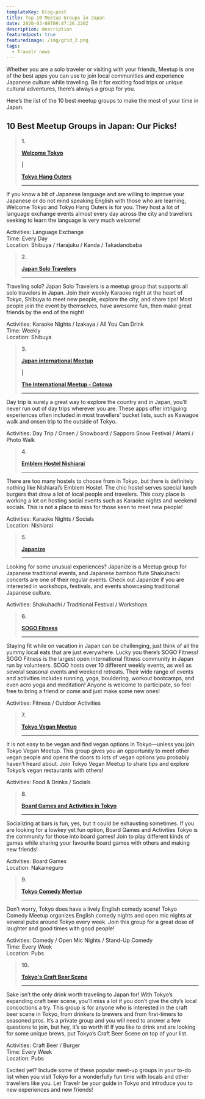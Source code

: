 ```yaml
---
templateKey: blog-post
title: Top 10 Meetup Groups in Japan
date: 2020-03-08T09:47:26.220Z
description: description
featuredpost: true
featuredimage: /img/grid_2.png
tags:
  - Travelr news
---
```

Whether you are a solo traveler or visiting with your friends, Meetup is one of the best apps you can use to join local communities and experience Japanese culture while traveling. Be it for exciting food trips or unique cultural adventures, there’s always a group for you. 

Here’s the list of the 10 best meetup groups to make the most of your time in Japan. 

## 10 Best Meetup Groups in Japan: Our Picks!

> **1.**
>
>  
>
> [**Welcome Tokyo**](https://www.meetup.com/Welcome-Tokyo/)
>
>  
>
> **\|**
>
>  
>
> [**Tokyo Hang Outers**](https://www.meetup.com/Tokyo-hungouters-Meetup/events/)
>
> ****

If you know a bit of Japanese language and are willing to improve your Japanese or do not mind speaking English with those who are learning, Welcome Tokyo and Tokyo Hang Outers is for you. They host a lot of language exchange events almost every day across the city and travellers seeking to learn the language is very much welcome! 

Activities: Language Exchange\
Time: Every Day\
Location: Shibuya / Harajuku / Kanda / Takadanobaba 

> **2.**
>
>  
>
> [**Japan Solo Travelers**](https://www.meetup.com/Japan-Solo-Travelers/)
>
> ****

Traveling solo? Japan Solo Travelers is a meetup group that supports all solo travelers in Japan. Join their weekly Karaoke night at the heart of Tokyo, Shibuya to meet new people, explore the city, and share tips! Most people join the event by themselves, have awesome fun, then make great friends by the end of the night!      

Activities: Karaoke Nights / Izakaya / All You Can Drink \
Time: Weekly\
Location: Shibuya

> **3.**
>
>  
>
> [**Japan international Meetup**](https://www.meetup.com/Japan-International-Meetup/)
>
>  
>
> **\|**
>
>  
>
> [**The International Meetup - Cotowa** ](https://www.meetup.com/Cotowa-Social-Events-Activities-Tokyo/)
>
> ****

Day trip is surely a great way to explore the country and in Japan, you’ll never run out of day trips wherever you are. These apps offer intriguing experiences often included in most travellers’ bucket lists, such as Kawagoe walk and onsen trip to the outside of Tokyo. 

Activities: Day Trip / Onsen / Snowboard / Sapporo Snow Festival / Atami / Photo Walk

> **4.**
>
>  
>
> [**Emblem Hostel Nishiarai** ](https://www.meetup.com/Emblem-Hostel-Nishiarai/)
>
> ****

There are too many hostels to choose from in Tokyo, but there is definitely nothing like Nishiarai’s Emblem Hostel. The chic hostel serves special lunch burgers that draw a lot of local people and travelers. This cozy place is working a lot on hosting social events such as Karaoke nights and weekend socials. This is not a place to miss for those keen to meet new people! 

Activities: Karaoke Nights / Socials\
Location: Nishiarai

> **5.**
>
>  
>
> [**Japanize**](https://www.meetup.com/japanize/)
>
> ****

Looking for some unusual experiences? Japanize is a Meetup group for Japanese traditional events, and Japanese bamboo flute Shakuhachi concerts are one of their regular events. Check out Japanize if you are interested in workshops, festivals, and events showcasing traditional Japanese culture.

Activities: Shakuhachi / Traditional Festival / Workshops

> **6.**
>
>  
>
> [**SOGO Fitness**](https://www.meetup.com/SOGO-Fitness/)
>
> ****

Staying fit while on vacation in Japan can be challenging, just think of all the yummy local eats that are just everywhere. Lucky you there’s SOGO Fitness! SOGO Fitness is the largest open international fitness community in Japan run by volunteers. SOGO hosts over 10 different weekly events, as well as several seasonal events and weekend retreats. Their wide range of events and activities includes running, yoga, bouldering, workout bootcamps, and even acro yoga and meditation! Anyone is welcome to participate, so feel free to bring a friend or come and just make some new ones!

Activities: Fitness / Outdoor Activities

> **7.**
>
>  
>
> [**Tokyo Vegan Meetup**](https://www.meetup.com/vegan-389/)
>
> ****

It is not easy to be vegan and find vegan options in Tokyo—unless you join Tokyo Vegan Meetup. This group gives you an opportunity to meet other vegan people and opens the doors to lots of vegan options you probably haven’t heard about. Join Tokyo Vegan Meetup to share tips and explore Tokyo’s vegan restaurants with others! 

Activities: Food & Drinks / Socials

> **8.**
>
>  
>
> [**Board Games and Activities in Tokyo**](https://www.meetup.com/Various-Games-in-Tokyo/)
>
> ****

Socializing at bars is fun, yes, but it could be exhausting sometimes. If you are looking for a lowkey yet fun option, Board Games and Activities Tokyo is the community for those into board games! Join to play different kinds of games while sharing your favourite board games with others and making new friends!  

Activities: Board Games\
Location: Nakameguro

> **9.**
>
>  
>
> [**Tokyo Comedy Meetup**](https://www.meetup.com/Tokyo-Comedy-Events/)
>
> ****

Don’t worry, Tokyo does have a lively English comedy scene! Tokyo Comedy Meetup organizes English comedy nights and open mic nights at several pubs around Tokyo every week. Join this group for a great dose of laughter and good times with good people! 

Activities:  Comedy / Open Mic Nights /  Stand-Up Comedy\
Time: Every Week\
Location: Pubs

> **10.**
>
>  
>
> [**Tokyo's Craft Beer Scene**](https://www.meetup.com/Tokyos-Craft-Beer-Scene/)
>
> ****

Sake isn’t the only drink worth traveling to Japan for! With Tokyo’s expanding craft beer scene, you’ll miss a lot if you don’t give the city’s local concoctions a try. This group is for anyone who is interested in the craft beer scene in Tokyo, from drinkers to brewers and from first-timers to seasoned pros. It’s a private group and you will need to answer a few questions to join, but hey, it’s so worth it! If you like to drink and are looking for some unique brews, put Tokyo’s Craft Beer Scene on top of your list.

Activities:  Craft Beer / Burger\
Time: Every Week\
Location: Pubs

Excited yet? Include some of these popular meet-up groups in your to-do list when you visit Tokyo for a wonderfully fun time with locals and other travellers like you. Let Travelr be your guide in Tokyo and introduce you to new experiences and new friends!
